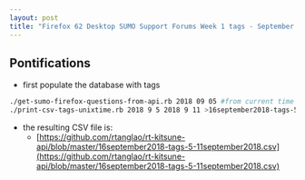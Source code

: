 ```yaml
---
layout: post
title: "Firefox 62 Desktop SUMO Support Forums Week 1 tags - September 5-11, 2018"
---
```


## Pontifications

* first populate the database with tags

```bash
./get-sumo-firefox-questions-from-api.rb 2018 09 05 #from current time backwards to september 5, 2018 
./print-csv-tags-unixtime.rb 2018 9 5 2018 9 11 >16september2018-tags-5-11september2018.csv
```

* the resulting CSV file is:
	* [https://github.com/rtanglao/rt-kitsune-api/blob/master/16september2018-tags-5-11september2018.csv](https://github.com/rtanglao/rt-kitsune-api/blob/master/16september2018-tags-5-11september2018.csv) 